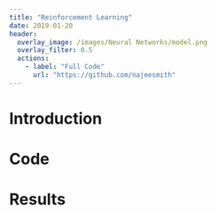 ```yaml
---
title: "Reinforcement Learning"
date: 2019-01-20
header:
  overlay_image: /images/Neural Networks/model.png
  overlay_filter: 0.5
  actions:
    - label: "Full Code"
      url: "https://github.com/najeesmith"
---
```

# Introduction
# Code
# Results
